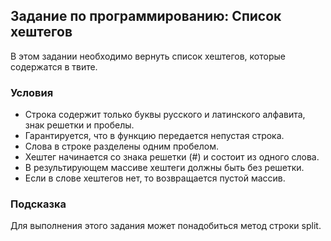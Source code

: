 ## Задание по программированию: Список хештегов

В этом задании необходимо вернуть список хештегов, которые содержатся в твите.

### Условия
- Строка содержит только буквы русского и латинского алфавита, знак решетки и пробелы.
- Гарантируется, что в функцию передается непустая строка.
- Слова в строке разделены одним пробелом.
- Хештег начинается со знака решетки (#) и состоит из одного слова.
- В результирующем массиве хештеги должны быть без решетки.
- Если в слове хештегов нет, то возвращается пустой массив.
### Подсказка
Для выполнения этого задания может понадобиться метод строки split.